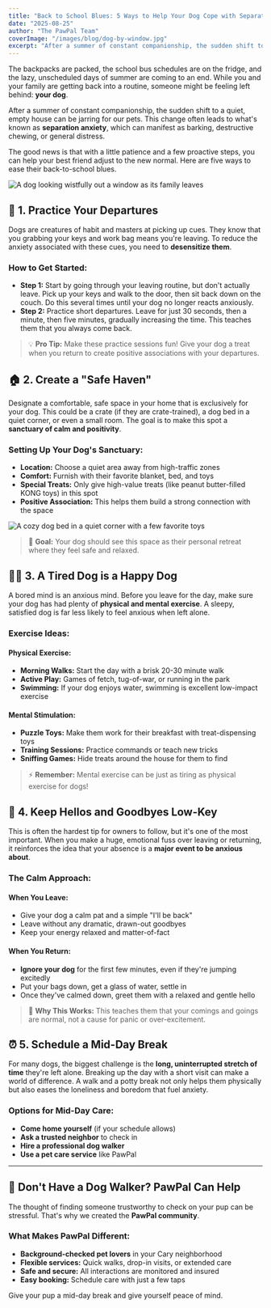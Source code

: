 ```yaml
---
title: "Back to School Blues: 5 Ways to Help Your Dog Cope with Separation Anxiety"
date: "2025-08-25"
author: "The PawPal Team"
coverImage: "/images/blog/dog-by-window.jpg"
excerpt: "After a summer of constant companionship, the sudden shift to a quiet, empty house can be jarring. Here are five ways to ease their back-to-school blues."
---
```


The backpacks are packed, the school bus schedules are on the fridge, and the lazy, unscheduled days of summer are coming to an end. While you and your family are getting back into a routine, someone might be feeling left behind: **your dog**.

After a summer of constant companionship, the sudden shift to a quiet, empty house can be jarring for our pets. This change often leads to what's known as **separation anxiety**, which can manifest as barking, destructive chewing, or general distress.

The good news is that with a little patience and a few proactive steps, you can help your best friend adjust to the new normal. Here are five ways to ease their back-to-school blues.

![A dog looking wistfully out a window as its family leaves](/images/blog/dog-by-window.jpg)

## 🚪 1. Practice Your Departures

Dogs are creatures of habit and masters at picking up cues. They know that you grabbing your keys and work bag means you're leaving. To reduce the anxiety associated with these cues, you need to **desensitize them**.

### How to Get Started:
- **Step 1:** Start by going through your leaving routine, but don't actually leave. Pick up your keys and walk to the door, then sit back down on the couch. Do this several times until your dog no longer reacts anxiously.
- **Step 2:** Practice short departures. Leave for just 30 seconds, then a minute, then five minutes, gradually increasing the time. This teaches them that you always come back.

> 💡 **Pro Tip:** Make these practice sessions fun! Give your dog a treat when you return to create positive associations with your departures.

## 🏠 2. Create a "Safe Haven"

Designate a comfortable, safe space in your home that is exclusively for your dog. This could be a crate (if they are crate-trained), a dog bed in a quiet corner, or even a small room. The goal is to make this spot a **sanctuary of calm and positivity**.

### Setting Up Your Dog's Sanctuary:
- **Location:** Choose a quiet area away from high-traffic zones
- **Comfort:** Furnish with their favorite blanket, bed, and toys
- **Special Treats:** Only give high-value treats (like peanut butter-filled KONG toys) in this spot
- **Positive Association:** This helps them build a strong connection with the space

![A cozy dog bed in a quiet corner with a few favorite toys](/images/blog/dog-safe-haven.jpg)

> 🎯 **Goal:** Your dog should see this space as their personal retreat where they feel safe and relaxed.

## 🏃‍♀️ 3. A Tired Dog is a Happy Dog

A bored mind is an anxious mind. Before you leave for the day, make sure your dog has had plenty of **physical and mental exercise**. A sleepy, satisfied dog is far less likely to feel anxious when left alone.

### Exercise Ideas:

#### Physical Exercise:
- **Morning Walks:** Start the day with a brisk 20-30 minute walk
- **Active Play:** Games of fetch, tug-of-war, or running in the park
- **Swimming:** If your dog enjoys water, swimming is excellent low-impact exercise

#### Mental Stimulation:
- **Puzzle Toys:** Make them work for their breakfast with treat-dispensing toys
- **Training Sessions:** Practice commands or teach new tricks
- **Sniffing Games:** Hide treats around the house for them to find

> ⚡ **Remember:** Mental exercise can be just as tiring as physical exercise for dogs!

## 🤫 4. Keep Hellos and Goodbyes Low-Key

This is often the hardest tip for owners to follow, but it's one of the most important. When you make a huge, emotional fuss over leaving or returning, it reinforces the idea that your absence is a **major event to be anxious about**.

### The Calm Approach:

#### When You Leave:
- Give your dog a calm pat and a simple "I'll be back"
- Leave without any dramatic, drawn-out goodbyes
- Keep your energy relaxed and matter-of-fact

#### When You Return:
- **Ignore your dog** for the first few minutes, even if they're jumping excitedly
- Put your bags down, get a glass of water, settle in
- Once they've calmed down, greet them with a relaxed and gentle hello

> 🧘 **Why This Works:** This teaches them that your comings and goings are normal, not a cause for panic or over-excitement.

## ⏰ 5. Schedule a Mid-Day Break

For many dogs, the biggest challenge is the **long, uninterrupted stretch of time** they're left alone. Breaking up the day with a short visit can make a world of difference. A walk and a potty break not only helps them physically but also eases the loneliness and boredom that fuel anxiety.

### Options for Mid-Day Care:
- **Come home yourself** (if your schedule allows)
- **Ask a trusted neighbor** to check in
- **Hire a professional dog walker**
- **Use a pet care service** like PawPal

---

## 🐾 Don't Have a Dog Walker? PawPal Can Help

The thought of finding someone trustworthy to check on your pup can be stressful. That's why we created the **PawPal community**.

### What Makes PawPal Different:
- **Background-checked pet lovers** in your Cary neighborhood
- **Flexible services:** Quick walks, drop-in visits, or extended care
- **Safe and secure:** All interactions are monitored and insured
- **Easy booking:** Schedule care with just a few taps

Give your pup a mid-day break and give yourself peace of mind.